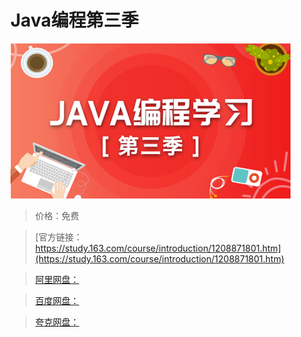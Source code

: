 # Java编程第三季

![img](../../../assets/study163/free/1de1f4e388844b629a4a1243447a2d33.png)

> 价格：免费

> [官方链接：https://study.163.com/course/introduction/1208871801.htm](https://study.163.com/course/introduction/1208871801.htm)

> [阿里网盘：]()

> [百度网盘：]()

> [夸克网盘：]()

